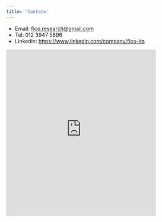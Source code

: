 ```yaml
---
title: 'Contato'
---
```


- Email: fico.research@gmail.com
- Tel: 012 3947 5896
- Linkedin: https://www.linkedin.com/company/fico-ita

<iframe src="https://www.google.com/maps/embed?pb=!1m14!1m8!1m3!1d7333.492220068735!2d-45.8674!3d-23.2159215!3m2!1i1024!2i768!4f13.1!3m3!1m2!1s0x94cc4af835bbc7ab%3A0xf62c90e67688ab19!2sITA%20Computer%20Science%20Division!5e0!3m2!1sen!2sbr!4v1678826865258!5m2!1sen!2sbr"width="80%" height="450" style="border:0;" allowfullscreen="" loading="lazy" referrerpolicy="no-referrer-when-downgrade"></iframe>

<!--
{{/*< form >*/}}
-->